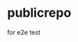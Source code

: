 # publicrepo
for e2e test





































































































































































































































































































































































































































































































































































































































































































































































































































































































































































































































































































































































































































































































































































































































































































































































































































































































































































































































































































































































































































































































































































































